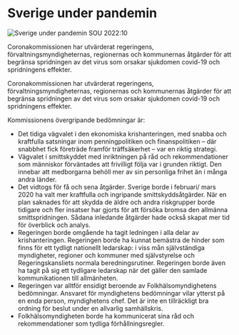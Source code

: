 # Sverige under pandemin

![Sverige under pandemin SOU 2022:10](/contentassets/fd48596c00214a47bcbbeb8580c3853d/sou-2022-10-omslag-vol-1.jpg?width=150&quality=85)

Coronakommissionen har utvärderat regeringens, förvaltningsmyndigheternas, regionernas och kommunernas åtgärder för att begränsa spridningen av det virus som orsakar sjukdomen covid-19 och spridningens effekter.

Coronakommissionen har utvärderat regeringens, förvaltningsmyndigheternas, regionernas och kommunernas åtgärder för att begränsa spridningen av det virus som orsakar sjukdomen covid-19 och spridningens effekter.

Kommissionens övergripande bedömningar är:

* Det tidiga vägvalet i den ekonomiska krishanteringen, med snabba och kraftfulla satsningar inom penningpolitiken och finanspolitiken
– där snabbhet fick företräde framför träffsäkerhet – var en riktig strategi.
* Vägvalet i smittskyddet med inriktningen på råd och rekommendationer som människor förväntades att frivilligt följa var i grunden riktigt. Den innebar att medborgarna behöll mer av sin personliga frihet än i många andra länder.
* Det vidtogs för få och sena åtgärder. Sverige borde i februari/
mars 2020 ha valt mer kraftfulla och ingripande smittskyddsåtgärder. När en plan saknades för att skydda de äldre och andra riskgrupper borde tidigare och fler insatser har gjorts för att försöka bromsa den allmänna smittspridningen. Sådana inledande åtgärder hade också skapat mer tid för överblick och analys.
* Regeringen borde omgående ha tagit ledningen i alla delar av
krishanteringen. Regeringen borde ha kunnat bemästra de hinder
som finns för ett tydligt nationellt ledarskap: i viss mån självständiga
myndigheter, regioner och kommuner med självstyrelse och Regeringskansliets normala beredningsrutiner. Regeringen borde även ha tagit på sig ett tydligare ledarskap när det gäller den samlade kommunikationen till allmänheten.
* Regeringen var alltför ensidigt beroende av Folkhälsomyndighetens
bedömningar. Ansvaret för myndighetens bedömningar vilar ytterst på en enda person, myndighetens chef. Det är inte en tillräckligt bra ordning för beslut under en allvarlig samhällskris.
* Folkhälsomyndigheten borde ha kommunicerat sina råd och rekommendationer som tydliga förhållningsregler.
